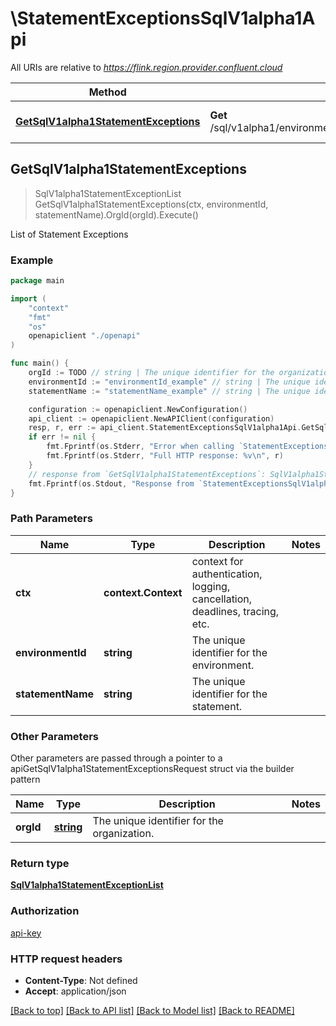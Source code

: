 # \StatementExceptionsSqlV1alpha1Api

All URIs are relative to *https://flink.region.provider.confluent.cloud*

Method | HTTP request | Description
------------- | ------------- | -------------
[**GetSqlV1alpha1StatementExceptions**](StatementExceptionsSqlV1alpha1Api.md#GetSqlV1alpha1StatementExceptions) | **Get** /sql/v1alpha1/environments/{environment_id}/statements/{statement_name}/exceptions | List of Statement Exceptions



## GetSqlV1alpha1StatementExceptions

> SqlV1alpha1StatementExceptionList GetSqlV1alpha1StatementExceptions(ctx, environmentId, statementName).OrgId(orgId).Execute()

List of Statement Exceptions



### Example

```go
package main

import (
    "context"
    "fmt"
    "os"
    openapiclient "./openapi"
)

func main() {
    orgId := TODO // string | The unique identifier for the organization.
    environmentId := "environmentId_example" // string | The unique identifier for the environment.
    statementName := "statementName_example" // string | The unique identifier for the statement.

    configuration := openapiclient.NewConfiguration()
    api_client := openapiclient.NewAPIClient(configuration)
    resp, r, err := api_client.StatementExceptionsSqlV1alpha1Api.GetSqlV1alpha1StatementExceptions(context.Background(), environmentId, statementName).OrgId(orgId).Execute()
    if err != nil {
        fmt.Fprintf(os.Stderr, "Error when calling `StatementExceptionsSqlV1alpha1Api.GetSqlV1alpha1StatementExceptions``: %v\n", err)
        fmt.Fprintf(os.Stderr, "Full HTTP response: %v\n", r)
    }
    // response from `GetSqlV1alpha1StatementExceptions`: SqlV1alpha1StatementExceptionList
    fmt.Fprintf(os.Stdout, "Response from `StatementExceptionsSqlV1alpha1Api.GetSqlV1alpha1StatementExceptions`: %v\n", resp)
}
```

### Path Parameters


Name | Type | Description  | Notes
------------- | ------------- | ------------- | -------------
**ctx** | **context.Context** | context for authentication, logging, cancellation, deadlines, tracing, etc.
**environmentId** | **string** | The unique identifier for the environment. | 
**statementName** | **string** | The unique identifier for the statement. | 

### Other Parameters

Other parameters are passed through a pointer to a apiGetSqlV1alpha1StatementExceptionsRequest struct via the builder pattern


Name | Type | Description  | Notes
------------- | ------------- | ------------- | -------------
 **orgId** | [**string**](string.md) | The unique identifier for the organization. | 



### Return type

[**SqlV1alpha1StatementExceptionList**](SqlV1alpha1StatementExceptionList.md)

### Authorization

[api-key](../README.md#api-key)

### HTTP request headers

- **Content-Type**: Not defined
- **Accept**: application/json

[[Back to top]](#) [[Back to API list]](../README.md#documentation-for-api-endpoints)
[[Back to Model list]](../README.md#documentation-for-models)
[[Back to README]](../README.md)

